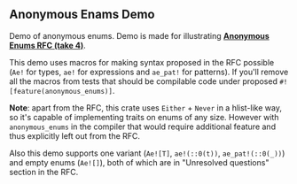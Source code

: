 ## Anonymous Enams Demo

Demo of anonymous enums. Demo is made for illustrating [**Anonymous Enums RFC (take 4)**][rfc].

This demo uses macros for making syntax proposed in the RFC possible (`Ae!` for types,
`ae!` for expressions and `ae_pat!` for patterns). If you'll remove all the macros from tests
that should be compilable code under proposed `#![feature(anonymous_enums)]`.

**Note**: apart from the RFC, this crate uses `Either` + `Never` in a hlist-like way, so it's
capable of implementing traits on enums of any size. However with `anonymous_enums` in the
compiler that would require additional feature and thus explicitly left out from the RFC.

Also this demo supports one variant (`Ae![T]`, `ae!(::0(t))`, `ae_pat!(::0(_))`) and empty
enums (`Ae![]`), both of which are in "Unresolved questions" section in the RFC.

[rfc]: https://github.com/WaffleLapkin/rfcs/blob/anonymous-enums/text/0000-anonymous-enums.md